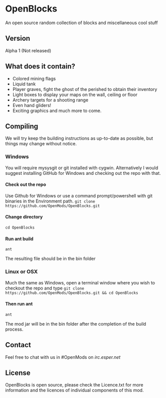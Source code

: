 OpenBlocks
=========

An open source random collection of blocks and miscellaneous cool stuff

Version
-

Alpha 1 (Not released)

What does it contain?
-----------

* Colored mining flags
* Liquid tank
* Player graves, fight the ghost of the perished to obtain their inventory
* Light boxes to display your maps on the wall, ceiling or floor
* Archery targets for a shooting range
* Even hand gliders!
* Exciting graphics and much more to come.

Compiling
--------------
We will try keep the building instructions as up-to-date as possible, but things may change without notice.

### Windows
You will require mysysgit or git installed with cygwin. Alternatively I would suggest installing GitHub for Windows and checking out the repo with that.

#### Check out the repo
Use Github for Windows or use a command prompt/powershell with git binaries in the Environment path.
```git clone https://github.com/OpenMods/OpenBlocks.git```
#### Change directory
```cd OpenBlocks```
#### Run ant build
```ant ```

The resulting file should be in the bin folder

### Linux or OSX
Much the same as Windows, open a terminal window where you wish to checkout the repo and type
```git clone https://github.com/OpenMods/OpenBlocks.git && cd OpenBlocks```
#### Then run ant
```ant ```

The mod jar will be in the bin folder after the completion of the build process.

Contact
-
Feel free to chat with us in #OpenMods on *irc.esper.net*


License
-

OpenBlocks is open source, please check the Licence.txt for more information and the licences of individual components of this mod.

    
